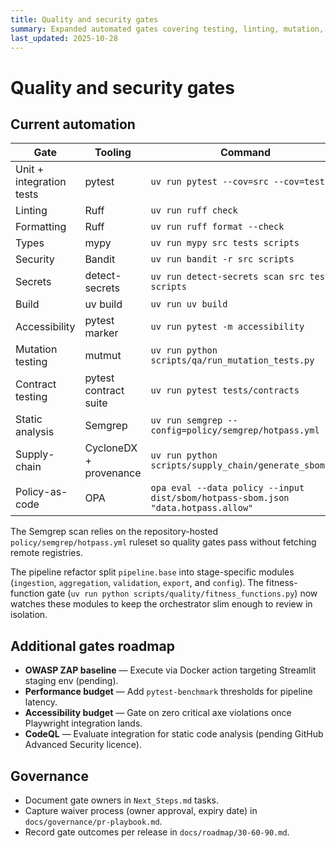 ```yaml
---
title: Quality and security gates
summary: Expanded automated gates covering testing, linting, mutation, contracts, and security scans.
last_updated: 2025-10-28
---
```


# Quality and security gates

## Current automation

| Gate                     | Tooling                | Command                                                                           | Evidence                    |
| ------------------------ | ---------------------- | --------------------------------------------------------------------------------- | --------------------------- |
| Unit + integration tests | pytest                 | `uv run pytest --cov=src --cov=tests`                                             | QA job (`process-data.yml`) |
| Linting                  | Ruff                   | `uv run ruff check`                                                               | QA job                      |
| Formatting               | Ruff                   | `uv run ruff format --check`                                                      | QA job                      |
| Types                    | mypy                   | `uv run mypy src tests scripts`                                                   | QA job                      |
| Security                 | Bandit                 | `uv run bandit -r src scripts`                                                    | QA job                      |
| Secrets                  | detect-secrets         | `uv run detect-secrets scan src tests scripts`                                    | QA job                      |
| Build                    | uv build               | `uv run uv build`                                                                 | QA job                      |
| Accessibility            | pytest marker          | `uv run pytest -m accessibility`                                                  | Accessibility job           |
| Mutation testing         | mutmut                 | `uv run python scripts/qa/run_mutation_tests.py`                                  | Mutation job                |
| Contract testing         | pytest contract suite  | `uv run pytest tests/contracts`                                                   | QA job                      |
| Static analysis          | Semgrep                | `uv run semgrep --config=policy/semgrep/hotpass.yml`                              | Static-analysis job         |
| Supply-chain             | CycloneDX + provenance | `uv run python scripts/supply_chain/generate_sbom.py`                             | Supply-chain job            |
| Policy-as-code           | OPA                    | `opa eval --data policy --input dist/sbom/hotpass-sbom.json "data.hotpass.allow"` | Supply-chain job            |

The Semgrep scan relies on the repository-hosted `policy/semgrep/hotpass.yml` ruleset so quality gates pass without fetching
remote registries.

The pipeline refactor split `pipeline.base` into stage-specific modules (`ingestion`, `aggregation`, `validation`, `export`, and
`config`). The fitness-function gate (`uv run python scripts/quality/fitness_functions.py`) now watches these modules to keep the
orchestrator slim enough to review in isolation.

## Additional gates roadmap

- **OWASP ZAP baseline** — Execute via Docker action targeting Streamlit staging env (pending).
- **Performance budget** — Add `pytest-benchmark` thresholds for pipeline latency.
- **Accessibility budget** — Gate on zero critical axe violations once Playwright integration lands.
- **CodeQL** — Evaluate integration for static code analysis (pending GitHub Advanced Security licence).

## Governance

- Document gate owners in `Next_Steps.md` tasks.
- Capture waiver process (owner approval, expiry date) in `docs/governance/pr-playbook.md`.
- Record gate outcomes per release in `docs/roadmap/30-60-90.md`.
